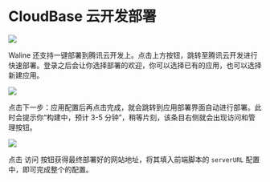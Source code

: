 # CloudBase 云开发部署

[ ![](https://main.qcloudimg.com/raw/67f5a389f1ac6f3b4d04c7256438e44f.svg) ](https://console.cloud.tencent.com/tcb/env/index?action=CreateAndDeployCloudBaseProject&appUrl=https%3A%2F%2Fgithub.com%2Fwalinejs%2Ftcb-starter&branch=master&appName=waline)

Waline 还支持一键部署到腾讯云开发上。点击上方按钮，跳转至腾讯云开发进行快速部署。登录之后会让你选择部署的欢迎，你可以选择已有的应用，也可以选择新建应用。

![](https://p0.ssl.qhimg.com/t01399b7d06d0db3ff6.png)

点击<kbd>下一步：应用配置</kbd>后再点击<kbd>完成</kbd>，就会跳转到应用部署界面自动进行部署。此时会提示你“构建中，预计 3-5 分钟”，稍等片刻，该条目右侧就会出现访问和管理按钮。

![](https://p5.ssl.qhimg.com/t0183246f20ffccfe5e.png)

点击 <kbd>访问</kbd> 按钮获得最终部署好的网站地址，将其填入前端脚本的 `serverURL` 配置中，即可完成整个的配置。
